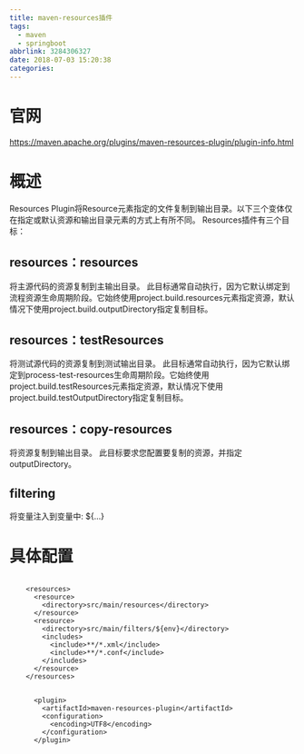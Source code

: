 ```yaml
---
title: maven-resources插件
tags:
  - maven
  - springboot
abbrlink: 3284306327
date: 2018-07-03 15:20:38
categories:
---
```

# 官网
https://maven.apache.org/plugins/maven-resources-plugin/plugin-info.html

# 概述
Resources Plugin将Resource元素指定的文件复制到输出目录。以下三个变体仅在指定或默认资源和输出目录元素的方式上有所不同。 Resources插件有三个目标：

## resources：resources
将主源代码的资源复制到主输出目录。
此目标通常自动执行，因为它默认绑定到流程资源生命周期阶段。它始终使用project.build.resources元素指定资源，默认情况下使用project.build.outputDirectory指定复制目标。

## resources：testResources
将测试源代码的资源复制到测试输出目录。
此目标通常自动执行，因为它默认绑定到process-test-resources生命周期阶段。它始终使用project.build.testResources元素指定资源，默认情况下使用project.build.testOutputDirectory指定复制目标。

## resources：copy-resources
将资源复制到输出目录。
此目标要求您配置要复制的资源，并指定outputDirectory。


## filtering
将变量注入到变量中:  ${...} 


# 具体配置

```

    <resources>
      <resource>
        <directory>src/main/resources</directory>
      </resource>
      <resource>
        <directory>src/main/filters/${env}</directory>
        <includes>
          <include>**/*.xml</include>
          <include>**/*.conf</include>
        </includes>
      </resource>
    </resources>


      <plugin>
        <artifactId>maven-resources-plugin</artifactId>
        <configuration>
          <encoding>UTF8</encoding>
        </configuration>
      </plugin>
```

